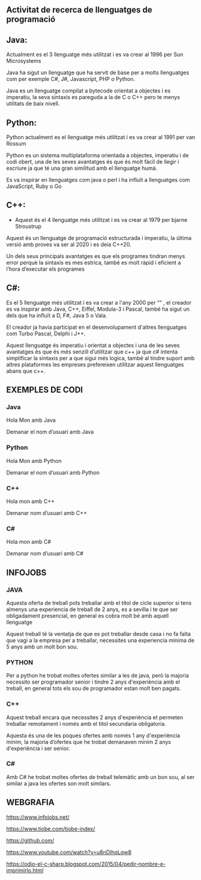 ## Activitat de recerca de llenguatges de programació

## **Java:** 
Actualment es el 3 llenguatge més utilitzat i es va crear al 1996 per Sun Microsystems

Java ha sigut un llenguatge que ha servit de base per a molts llenguatges com per exemple C#, J#, Javascript, PHP o Python.

Java es un llenguatge compilat a bytecode orientat a objectes i es imperatiu, la seva sintaxis es pareguda a la de C o C++ pero te menys utilitats de baix nivell.



## **Python:** 
Python actualment es el llenguatge més utilitzat i es va crear al 1991 per van Rossum 



Python es un sistema multiplataforma orientada a objectes, imperatiu i de codi obert, una de les seves avantatges és que és molt fàcil de llegir i escriure ja que té una gran similitud amb el llenguatge humà.

Es va inspirar en llenguatges com java o perl i ha influït a llenguatges com JavaScript, Ruby o Go



## **C++:**  
- Aquest és el 4 llenguatge més utilitzat i es va crear al 1979 per bjarne Stroustrup 	




Aquest és un llenguatge de programació estructurada i imperatiu, la última versió amb proves va ser al 2020 i es deia C++20.


Un dels seus principals avantatges es que els programes tindran menys error perquè la sintaxis es mes estrica, també es molt ràpid i eficient a l’hora d’executar els programes 



## **C#:** 

Es el 5 llenguatge més utilitzat i es va crear a l'any 2000 per “” , el creador es va inspirar amb Java, C++, Eiffel, Modula-3 i Pascal, també ha sigut un dels que ha influït a D, F#, Java 5 o Vala.





El creador ja havia participat en el desenvolupament d'altres llenguatges com Turbo Pascal, Delphi i J++.

Aquest llenguatge és imperatiu i orientat a objectes i una de les seves avantatges és que és més senzill d’utilitzar que c++ ja que c# intenta simplificar la sintaxis per a que sigui més logica, també al tindre suport amb altres plataformes les empreses prefereixen utilitzar aquest llenguatges abans que c++.


## EXEMPLES DE CODI


### **Java**

Hola Mon amb Java


Demanar el nom d’usuari amb Java




### **Python**

Hola Mon amb Python



Demanar el nom d’usuari amb Python


### **C++** 

Hola mon amb C++


Demanar nom d’usuari amb C++




### **C#**

Hola mon amb C#



Demanar nom d’usuari amb C#



## INFOJOBS

### **JAVA**

Aquesta oferta de treball pots treballar amb el títol de cicle superior si tens almenys una experiencia de treball de 2 anys, es a sevilla i te que ser obligadament presencial, en general es cobra molt bé amb aquell llenguatge


Aquest treball té la ventatja de que es pot treballar desde casa i no fa falta que vagi a la empresa per a treballar, necessites una experiencia mínima de 5 anys amb un molt bon sou.

### **PYTHON**
Per a python he trobat moltes ofertes similar a les de java, però la majoria necessito ser programador senior i tindre 2 anys d'experiència amb el treball, en general tots els sou de programador estan molt ben pagats.





### **C++**
Aquest treball encara que necessites 2 anys d'experiència et permeten treballar remotament i només amb el títol secundaria obligatoria.



Aquesta és una de les poques ofertes amb només 1 any d'experiència mínim, la majoria d’ofertes que he trobat demanaven mínim 2 anys d'experiència i ser senior.




### **C#**
Amb C# he trobat moltes ofertes de treball telemàtic amb un bon sou, al ser similar a java les ofertes son molt similars. 



## WEBGRAFIA

https://www.infojobs.net/

https://www.tiobe.com/tiobe-index/

https://github.com/

https://www.youtube.com/watch?v=u8nDlhqLqw8

https://odio-el-c-sharp.blogspot.com/2015/04/pedir-nombre-e-imprimirlo.html







